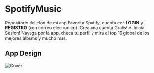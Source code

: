 # SpotifyMusic
Repositorio del clon de mi app Favorita Spotify, cuenta con **LOGIN** y **REGISTRO** (con correo electronico) ¡Crea una cuenta Gratis! e ¡Inicia Sesion! Navega por la app, checa tu perfil y mira el top 10 global de los mejores albums y mucho mas. 

## App Design
![Cover](https://user-images.githubusercontent.com/41756950/173905694-4fc1e624-9478-4b46-b724-96098f54a200.png)


